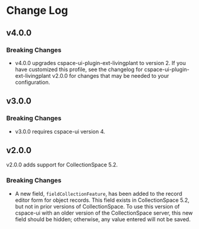 # Change Log

## v4.0.0

### Breaking Changes

- v4.0.0 upgrades cspace-ui-plugin-ext-livingplant to version 2. If you have customized this profile, see the changelog for cspace-ui-plugin-ext-livingplant v2.0.0 for changes that may be needed to your configuration.

## v3.0.0

### Breaking Changes

- v3.0.0 requires cspace-ui version 4.

## v2.0.0

v2.0.0 adds support for CollectionSpace 5.2.

### Breaking Changes

- A new field, `fieldCollectionFeature`, has been added to the record editor form for object records. This field exists in CollectionSpace 5.2, but not in prior versions of CollectionSpace. To use this version of cspace-ui with an older version of the CollectionSpace server, this new field should be hidden; otherwise, any value entered will not be saved.
